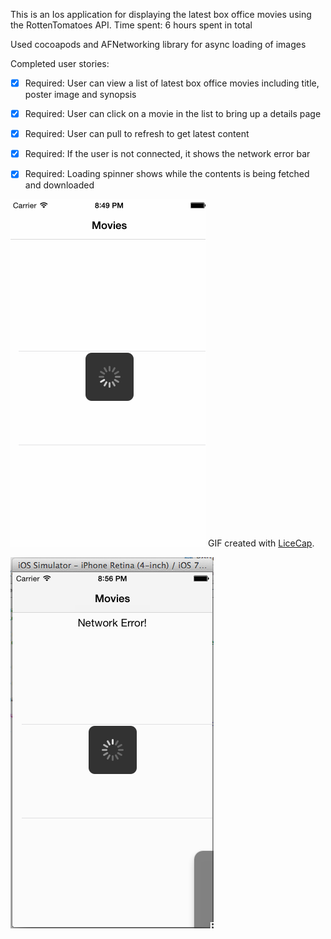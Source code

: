 This is an Ios application for displaying the latest box office movies using the RottenTomatoes API.
Time spent: 6 hours spent in total

Used cocoapods and AFNetworking library for async loading of images

Completed user stories:

* [x] Required: User can view a list of latest box office movies including title, poster image and synopsis
* [x] Required: User can click on a movie in the list to bring up a details page
* [x] Required: User can pull to refresh to get latest content
* [x] Required: If the user is not connected, it shows the network error bar
* [x] Required: Loading spinner shows while the contents is being fetched and downloaded


![Video Walkthrough](rottenTomatoesVideo.gif)
GIF created with [LiceCap](http://www.cockos.com/licecap/).

![Alt text](rottentomatoes_error.png "Network error")
